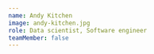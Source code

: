 ```yaml
---
name: Andy Kitchen
image: andy-kitchen.jpg
role: Data scientist, Software engineer
teamMember: false
---
```


